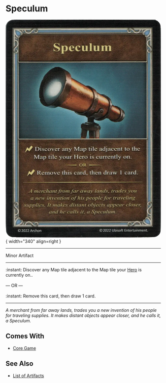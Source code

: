 # Speculum

![Speculum](../assets/artifacts_minor-speculum.webp){ width="340" align=right }
___
Minor Artifact
___
:instant: Discover any Map tile adjacent to the Map tile your [Hero](../heroes.md) is currently on..<br><br>— OR —<br><br>:instant: Remove this card, then draw 1 card.
___
*A merchant from far away lands, trades you a new invention of his people for traveling supplies. It makes distant objects appear closer, and he calls it, a Speculum.*


## Comes With

- [Core Game](../content.md)


## See Also

- [List of Artifacts](../artifacts.md)
